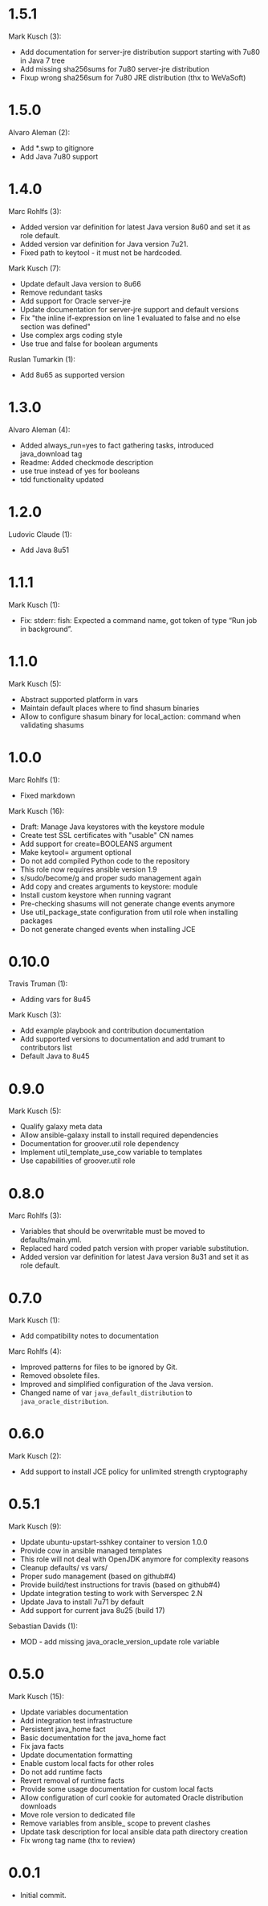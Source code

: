 # 1.5.1

Mark Kusch (3):

* Add documentation for server-jre distribution support starting with 7u80 in Java 7 tree
* Add missing sha256sums for 7u80 server-jre distribution
* Fixup wrong sha256sum for 7u80 JRE distribution (thx to WeVaSoft)

# 1.5.0

Alvaro Aleman (2):

* Add \*.swp to gitignore
* Add Java 7u80 support

# 1.4.0

Marc Rohlfs (3):

* Added version var definition for latest Java version 8u60 and set it as role default.
* Added version var definition for Java version 7u21.
* Fixed path to keytool - it must not be hardcoded.

Mark Kusch (7):

* Update default Java version to 8u66
* Remove redundant tasks
* Add support for Oracle server-jre
* Update documentation for server-jre support and default versions
* Fix "the inline if-expression on line 1 evaluated to false and no else section was defined"
* Use complex args coding style
* Use true and false for boolean arguments

Ruslan Tumarkin (1):

* Add 8u65 as supported version

# 1.3.0

Alvaro Aleman (4):

* Added always_run=yes to fact gathering tasks, introduced java_download tag
* Readme: Added checkmode description
* use true instead of yes for booleans
* tdd functionality updated

# 1.2.0

Ludovic Claude (1):

* Add Java 8u51

# 1.1.1

Mark Kusch (1):

* Fix: stderr: fish: Expected a command name, got token of type “Run job in background”.

# 1.1.0

Mark Kusch (5):

* Abstract supported platform in vars
* Maintain default places where to find shasum binaries
* Allow to configure shasum binary for local\_action: command when validating shasums

# 1.0.0

Marc Rohlfs (1):

* Fixed markdown

Mark Kusch (16):

* Draft: Manage Java keystores with the keystore module
* Create test SSL certificates with "usable" CN names
* Add support for create=BOOLEANS argument
* Make keytool= argument optional
* Do not add compiled Python code to the repository
* This role now requires ansible version 1.9
* s/sudo/become/g and proper sudo management again
* Add copy and creates arguments to keystore: module
* Install custom keystore when running vagrant
* Pre-checking shasums will not generate change events anymore
* Use util\_package\_state configuration from util role when installing packages
* Do not generate changed events when installing JCE

# 0.10.0

Travis Truman (1):

* Adding vars for 8u45

Mark Kusch (3):

* Add example playbook and contribution documentation
* Add supported versions to documentation and add trumant to contributors list
* Default Java to 8u45

# 0.9.0

Mark Kusch (5):

* Qualify galaxy meta data
* Allow ansible-galaxy install to install required dependencies
* Documentation for groover.util role dependency
* Implement util_template_use_cow variable to templates
* Use capabilities of groover.util role

# 0.8.0

Marc Rohlfs (3):

* Variables that should be overwritable must be moved to defaults/main.yml.
* Replaced hard coded patch version with proper variable substitution.
* Added version var definition for latest Java version 8u31 and set it as role default.

# 0.7.0

Mark Kusch (1):

* Add compatibility notes to documentation

Marc Rohlfs (4):

* Improved patterns for files to be ignored by Git.
* Removed obsolete files.
* Improved and simplified configuration of the Java version.
* Changed name of var ``java_default_distribution`` to ``java_oracle_distribution``.

# 0.6.0

Mark Kusch (2):

* Add support to install JCE policy for unlimited strength cryptography

# 0.5.1

Mark Kusch (9):

* Update ubuntu-upstart-sshkey container to version 1.0.0
* Provide cow in ansible managed templates
* This role will not deal with OpenJDK anymore for complexity reasons
* Cleanup defaults/ vs vars/
* Proper sudo management (based on github#4)
* Provide build/test instructions for travis (based on github#4)
* Update integration testing to work with Serverspec 2.N
* Update Java to install 7u71 by default
* Add support for current java 8u25 (build 17)

Sebastian Davids (1):

* MOD - add missing java_oracle_version_update role variable

# 0.5.0

Mark Kusch (15):

* Update variables documentation
* Add integration test infrastructure
* Persistent java_home fact
* Basic documentation for the java_home fact
* Fix java facts
* Update documentation formatting
* Enable custom local facts for other roles
* Do not add runtime facts
* Revert removal of runtime facts
* Provide some usage documentation for custom local facts
* Allow configuration of curl cookie for automated Oracle distribution downloads
* Move role version to dedicated file
* Remove variables from ansible_ scope to prevent clashes
* Update task description for local ansible data path directory creation
* Fix wrong tag name (thx to review)

# 0.0.1

* Initial commit.


<!-- vim: set nofen ts=4 sw=4 et: -->
